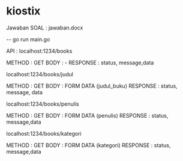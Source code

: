 # kiostix

Jawaban SOAL : jawaban.docx

-- go run main.go

API : 
localhost:1234/books

METHOD : GET
BODY : -
RESPONSE : 	status, message,data

localhost:1234/books/judul

METHOD : GET
BODY : FORM DATA (judul_buku)
RESPONSE : 	status, message, data

localhost:1234/books/penulis

METHOD : GET
BODY : FORM DATA (penulis)
RESPONSE : 	status, message,data

localhost:1234/books/kategori

METHOD : GET
BODY : FORM DATA (kategori)
RESPONSE : 	status, message,data
